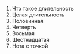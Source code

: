1.  Что такое длительность
2.  Целая длительность
3.  Половинная
4.  Четверть
5.  Восьмая
6.  Шестнадцатая
7.  Нота с точкой